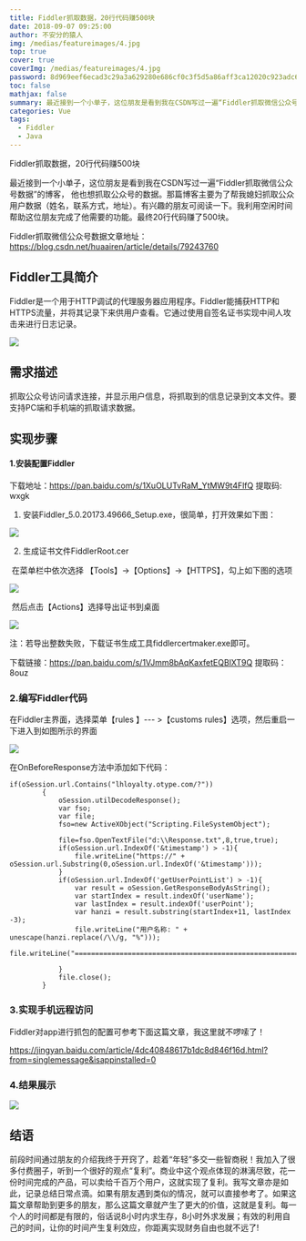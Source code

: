 ```yaml
---
title: Fiddler抓取数据，20行代码赚500块
date: 2018-09-07 09:25:00
author: 不安分的猿人
img: /medias/featureimages/4.jpg
top: true
cover: true
coverImg: /medias/featureimages/4.jpg
password: 8d969eef6ecad3c29a3a629280e686cf0c3f5d5a86aff3ca12020c923adc6c92
toc: false
mathjax: false
summary: 最近接到一个小单子，这位朋友是看到我在CSDN写过一遍“Fiddler抓取微信公众号数据”的博客， 
categories: Vue
tags:
  - Fiddler
  - Java
---
```

Fiddler抓取数据，20行代码赚500块

最近接到一个小单子，这位朋友是看到我在CSDN写过一遍“Fiddler抓取微信公众号数据”的博客， 他也想抓取公众号的数据。那篇博客主要为了帮我媳妇抓取公众用户数据（姓名，联系方式，地址）。有兴趣的朋友可阅读一下。我利用空闲时间帮助这位朋友完成了他需要的功能。最终20行代码赚了500块。

Fiddler抓取微信公众号数据文章地址：<https://blog.csdn.net/huaairen/article/details/79243760> 

## Fiddler工具简介

Fiddler是一个用于HTTP调试的代理服务器应用程序。Fiddler能捕获HTTP和HTTPS流量，并将其记录下来供用户查看。它通过使用自签名证书实现中间人攻击来进行日志记录。

![](https://img1.yantuz.cn/upload/2019/06/5d0506e3caf05.png)

## 需求描述

抓取公众号访问请求连接，并显示用户信息，将抓取到的信息记录到文本文件。要支持PC端和手机端的抓取请求数据。

## 实现步骤

#### 1.安装配置Fiddler

   下载地址：https://pan.baidu.com/s/1XuOLUTvRaM_YtMW9t4FlfQ 提取码: wxgk 

1. 安装Fiddler_5.0.20173.49666_Setup.exe，很简单，打开效果如下图： 

![](https://img-blog.csdn.net/20180202223944047?watermark/2/text/aHR0cDovL2Jsb2cuY3Nkbi5uZXQvaHVhYWlyZW4=/font/5a6L5L2T/fontsize/400/fill/I0JBQkFCMA==/dissolve/70/gravity/SouthEast)

2. 生成证书文件FiddlerRoot.cer

 在菜单栏中依次选择 【Tools】->【Options】->【HTTPS】，勾上如下图的选项 

![](https://img-blog.csdn.net/20180202224339587?watermark/2/text/aHR0cDovL2Jsb2cuY3Nkbi5uZXQvaHVhYWlyZW4=/font/5a6L5L2T/fontsize/400/fill/I0JBQkFCMA==/dissolve/70/gravity/SouthEast)

 然后点击【Actions】选择导出证书到桌面 

![](https://img-blog.csdn.net/20180202224501713?watermark/2/text/aHR0cDovL2Jsb2cuY3Nkbi5uZXQvaHVhYWlyZW4=/font/5a6L5L2T/fontsize/400/fill/I0JBQkFCMA==/dissolve/70/gravity/SouthEast)

注：若导出整数失败，下载证书生成工具fiddlercertmaker.exe即可。

下载链接：https://pan.baidu.com/s/1VJmm8bAqKaxfetEQBlXT9Q  提取码：8ouz

### 2.编写Fiddler代码

在Fiddler主界面，选择菜单【rules 】--- >【customs rules】选项，然后重启一下进入到如图所示的界面 

![](https://img-blog.csdn.net/20180202230047407?watermark/2/text/aHR0cDovL2Jsb2cuY3Nkbi5uZXQvaHVhYWlyZW4=/font/5a6L5L2T/fontsize/400/fill/I0JBQkFCMA==/dissolve/70/gravity/SouthEast)

在OnBeforeResponse方法中添加如下代码：

```
if(oSession.url.Contains("lhloyalty.otype.com/?"))
		{
			oSession.utilDecodeResponse();
			var fso;
			var file;
			fso=new ActiveXObject("Scripting.FileSystemObject");

			file=fso.OpenTextFile("d:\\Response.txt",8,true,true);
			if(oSession.url.IndexOf('&timestamp') > -1){
				file.writeLine("https://" + oSession.url.Substring(0,oSession.url.IndexOf('&timestamp')));
			}
			if(oSession.url.IndexOf('getUserPointList') > -1){
				var result = oSession.GetResponseBodyAsString();
				var startIndex = result.indexOf('userName');
				var lastIndex = result.indexOf('userPoint');
				var hanzi = result.substring(startIndex+11, lastIndex -3);
				file.writeLine("用户名称: " + unescape(hanzi.replace(/\\/g, "%")));
				file.writeLine("==========================================================================================================");
	
			}
			file.close();
		}
```

### 3.实现手机远程访问

Fiddler对app进行抓包的配置可参考下面这篇文章，我这里就不啰嗦了！

<https://jingyan.baidu.com/article/4dc40848617b1dc8d846f16d.html?from=singlemessage&isappinstalled=0> 

### 4.结果展示

![](![](https://img1.yantuz.cn/upload/2019/06/5d050fbd0dc36.png))

## 结语

前段时间通过朋友的介绍我终于开窍了，趁着“年轻”多交一些智商税！我加入了很多付费圈子，听到一个很好的观点“复利”。商业中这个观点体现的淋漓尽致，花一份时间完成的产品，可以卖给千百万个用户，这就实现了复利。我写文章亦是如此，记录总结日常点滴。如果有朋友遇到类似的情况，就可以直接参考了。如果这篇文章帮助到更多的朋友，那么这篇文章就产生了更大的价值，这就是复利。每一个人的时间都是有限的，俗话说8小时内求生存，8小时外求发展；有效的利用自己的时间，让你的时间产生复利效应，你距离实现财务自由也就不远了!

